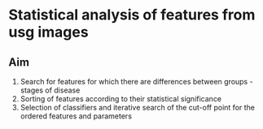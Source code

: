 # Statistical analysis of features from usg images

## Aim
1. Search for features for which there are differences between groups - stages of disease 
3. Sorting of features according to their statistical significance 
4. Selection of classifiers and iterative search of the cut-off point for the ordered features and parameters

